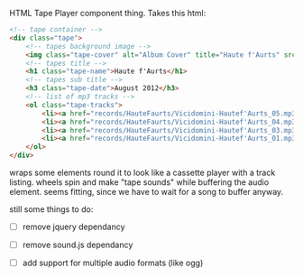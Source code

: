 HTML Tape Player component thing.
Takes this html:
```html
<!-- tape container -->
<div class="tape">
    <!-- tapes background image -->
    <img class="tape-cover" alt="Album Cover" title="Haute f'Aurts" src="records/HauteFaurts/cover-hautefaurts.jpg" />
    <!-- tapes title -->
    <h1 class="tape-name">Haute f'Aurts</h1>
    <!-- tapes sub title -->
    <h3 class="tape-date">August 2012</h3>
    <!-- list of mp3 tracks -->
    <ol class="tape-tracks">
        <li><a href="records/HauteFaurts/Vicidomini-Hautef'Aurts_05.mp3" type="audio/mp3">Like Chicken Night In Turkey</a></li>
        <li><a href="records/HauteFaurts/Vicidomini-Hautef'Aurts_04.mp3" type="audio/mp3">Which Door Leads To The Safe?</a></li>
        <li><a href="records/HauteFaurts/Vicidomini-Hautef'Aurts_03.mp3" type="audio/mp3">When In Doubt, Get The Fuck Out</a></li>
        <li><a href="records/HauteFaurts/Vicidomini-Hautef'Aurts_01.mp3" type="audio/mp3">Good Junk</a></li>
    </ol>
</div>
```
wraps some elements round it to look like a cassette player with a track listing.
wheels spin and make "tape sounds" while buffering the audio element.
seems fitting, since we have to wait for a song to buffer anyway.

still some things to do:
- [ ] remove jquery dependancy
- [ ] remove sound.js dependancy
- [ ] add support for multiple audio formats (like ogg)

